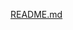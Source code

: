 [README.md](https://github.com/99duuk/duukrchive/blob/b9bf3f5c5eea8aeb922a0ef6532fa077d9a6c37f/README.md)
